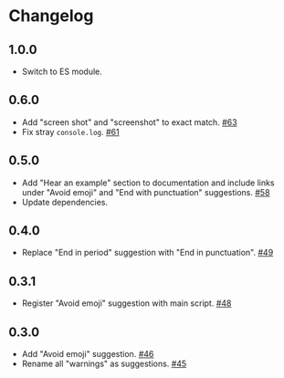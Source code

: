 # Changelog

## 1.0.0

- Switch to ES module.

## 0.6.0

- Add "screen shot" and "screenshot" to exact match. [#63](https://github.com/double-great/alt-text/pull/63)
- Fix stray `console.log`. [#61](https://github.com/double-great/alt-text/pull/61)

## 0.5.0

- Add "Hear an example" section to documentation and include links under "Avoid emoji" and "End with punctuation" suggestions. [#58](https://github.com/double-great/alt-text/pull/58)
- Update dependencies.

## 0.4.0

- Replace "End in period" suggestion with "End in punctuation". [#49](https://github.com/double-great/alt-text/pull/49)

## 0.3.1

- Register "Avoid emoji" suggestion with main script. [#48](https://github.com/double-great/alt-text/pull/48)

## 0.3.0

- Add "Avoid emoji" suggestion. [#46](https://github.com/double-great/alt-text/pull/46)
- Rename all "warnings" as suggestions. [#45](https://github.com/double-great/alt-text/pull/45)
